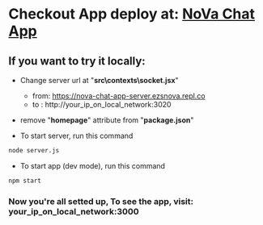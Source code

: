 # Checkout App deploy at: [NoVa Chat App](https://ezsnova.github.io/nova-chat-app/)

## If you want to try it locally:
- Change server url at "**src\contexts\socket.jsx**"
    - from: https://nova-chat-app-server.ezsnova.repl.co
    - to : http://your_ip_on_local_network:3020

- remove "**homepage**" attribute from "**package.json**"

- To start server, run this command
```bash
node server.js
```
- To start app (dev mode), run this command
```bash
npm start
```
### Now you're all setted up, To see the app, visit: **your_ip_on_local_network:3000** 
